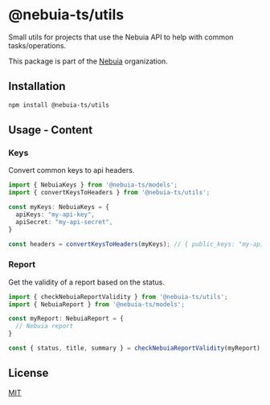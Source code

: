 # @nebuia-ts/utils

Small utils for projects that use the Nebuia API to help with common tasks/operations.

This package is part of the [Nebuia](https://nebuia.com) organization.

## Installation

```bash
npm install @nebuia-ts/utils
```

## Usage - Content

### Keys

Convert common keys to api headers.

```typescript
import { NebuiaKeys } from '@nebuia-ts/models';
import { convertKeysToHeaders } from '@nebuia-ts/utils';

const myKeys: NebuiaKeys = {
  apiKeys: "my-api-key",
  apiSecret: "my-api-secret",
}

const headers = convertKeysToHeaders(myKeys); // { public_keys: "my-api-key", secret_key: "my-api-secret" }
```

### Report

Get the validity of a report based on the status.

```typescript
import { checkNebuiaReportValidity } from '@nebuia-ts/utils';
import { NebuiaReport } from '@nebuia-ts/models';

const myReport: NebuiaReport = {
  // Nebuia report
}

const { status, title, summary } = checkNebuiaReportValidity(myReport);
```

## License

[MIT](https://choosealicense.com/licenses/mit/)
